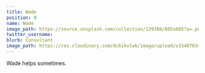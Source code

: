 ```yaml
---
title: Wade
position: 0
name: Wade
image_path: https://source.unsplash.com/collection/139386/605x605?a=.png
twitter_username: 
blurb: Consultant
image_path: https://res.cloudinary.com/dc6ikvlwb/image/upload/v1540703495/adorable-animal-bed-374898.jpg
---
```


Wade helps sometimes.